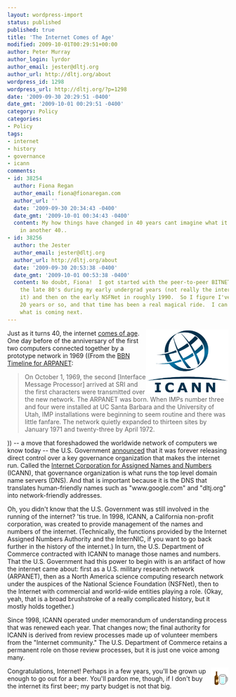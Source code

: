 ```yaml
---
layout: wordpress-import
status: published
published: true
title: 'The Internet Comes of Age'
modified: 2009-10-01T00:29:51+00:00
author: Peter Murray
author_login: lyrdor
author_email: jester@dltj.org
author_url: http://dltj.org/about
wordpress_id: 1298
wordpress_url: http://dltj.org/?p=1298
date: '2009-09-30 20:29:51 -0400'
date_gmt: '2009-10-01 00:29:51 -0400'
category: Policy
categories:
- Policy
tags:
- internet
- history
- governance
- icann
comments:
- id: 38254
  author: Fiona Regan
  author_email: fiona@fionaregan.com
  author_url: ''
  date: '2009-09-30 20:34:43 -0400'
  date_gmt: '2009-10-01 00:34:43 -0400'
  content: My how things have changed in 40 years cant imagine what it will be like
    in another 40..
- id: 38256
  author: the Jester
  author_email: jester@dltj.org
  author_url: http://dltj.org/about
  date: '2009-09-30 20:53:38 -0400'
  date_gmt: '2009-10-01 00:53:38 -0400'
  content: No doubt, Fiona!  I got started with the peer-to-peer BITNET network in
    the late 80's during my early undergrad years (not really the internet as we know
    it) and then on the early NSFNet in roughly 1990.  So I figure I've been on for
    20 years or so, and that time has been a real magical ride.  I can't wait to see
    what is coming next.
---
```

<p><img src="/wp-content/uploads/2009/09/icannlogo.jpg" width="188" height="145" style="float:right;" alt="ICANN Logo" /> Just as it turns 40, the internet <a href="http://en.wikipedia.org/wiki/Coming_of_age" title="Coming of age - Wikipedia">comes of age</a>.  One day before of the anniversary of the first two computers connected together by a prototype network in 1969 ((From the <a href="http://www.bbn.com/about/timeline/Arpanet" title="Arpanet Timeline | BBN Technologies">BBN Timeline for ARPANET</a>:<br />
<blockquote>On October 1, 1969, the second [Interface Message Processor] arrived at SRI and the first characters were transmitted over the new network. The ARPANET was born. When IMPs number three and four were installed at UC Santa Barbara and the University of Utah, IMP installations were beginning to seem routine and there was little fanfare. The network quietly expanded to thirteen sites by January 1971 and twenty-three by April 1972.</p></blockquote>
<p>)) -- a move that foreshadowed the worldwide network of computers we know today -- the U.S. Government <a href="http://www.ntia.doc.gov/press/2009/ICANN_Affirmation_090930.html" title="National Telecommunications and Information Administration press release">announced</a> that it was forever releasing direct control over a key governance organization that makes the internet run.  Called the <a href="http://www.icann.org/" title="ICANN - Internet Corporation for Assigned Names and Numbers homepage" rel="homepage">Internet Corporation for Assigned Names and Numbers</a> (ICANN), that governance organization is what runs the top level domain name servers (DNS).  And that is important because it is the DNS that translates human-friendly names such as "www.google.com" and "dltj.org" into network-friendly addresses.</p>
<p>Oh, you didn't know that the U.S. Government was still involved in the running of the internet?  'tis true.  In 1998, ICANN, a California non-profit corporation, was created to provide management of the names and numbers of the internet.  (Technically, the functions provided by the Internet Assigned Numbers Authority and the InternNIC, if you want to go back further in the history of the internet.)  In turn, the U.S. Department of Commerce contracted with ICANN to manage those names and numbers.  That the U.S. Government had this power to begin with is an artifact of how the internet came about:  first as a U.S. military research network (ARPANET), then as a North America science computing research network under the auspices of the National Science Foundation (NSFNet), then to the Internet with commercial and world-wide entities playing a role.  (Okay, yeah, that is a broad brushstroke of a really complicated history, but it mostly holds together.)</p>
<p>Since 1998, ICANN operated under memorandum of understanding process that was renewed each year.  That changes now; the final authority for ICANN is derived from review processes made up of volunteer members from the "Internet community."  The U.S. Department of Commerce retains a permanent role on those review processes, but it is just one voice among many.</p>
<div style="width:40px; float:right;"><img width="40" height="40" src="/wp-content/uploads/2009/09/bieres-01.gif" alt="Animated graphic of beer from a bottle being poured into a glass" /></div>
<p>Congratulations, Internet!  Perhaps in a few years, you'll be grown up enough to go out for a beer.  You'll pardon me, though, if I don't buy the internet its first beer; my party budget is not that big.</p>
